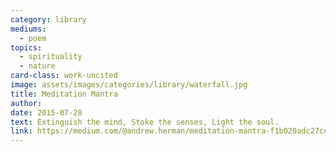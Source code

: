 ```yaml
---
category: library
mediums:
  - poem
topics:
  - spirituality
  - nature
card-class: work-uncited
image: assets/images/categories/library/waterfall.jpg
title: Meditation Mantra
author:
date: 2015-07-28
text: Extinguish the mind, Stoke the senses, Light the soul.
link: https://medium.com/@andrew.herman/meditation-mantra-f1b020adc27c#.r4tty0fxm
---
```

